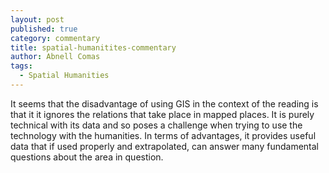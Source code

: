 ```yaml
---
layout: post
published: true
category: commentary
title: spatial-humanitites-commentary
author: Abnell Comas
tags:
  - Spatial Humanities
---
```

It seems that the disadvantage of using GIS in the context of the reading is that it it ignores the relations that take place in mapped places. It is purely technical with its data and so poses a challenge when trying to use the technology with the humanities. In terms of advantages, it provides useful data that if used properly and extrapolated, can answer many fundamental questions about the area in question.
